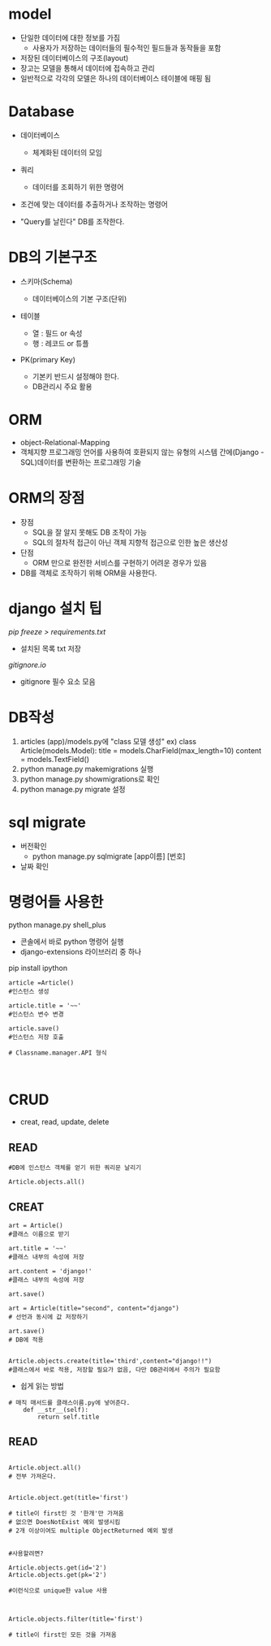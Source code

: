 # model

* 단일한 데이터에 대한 정보를 가짐
  * 사용자가 저장하는 데이터들의 필수적인 필드들과 동작들을 포함
* 저장된 데이터베이스의 구조(layout)
* 장고는 모델을 통해서 데이터에 접속하고 관리
* 일반적으로 각각의 모델은 하나의 데이터베이스 테이블에 매핑 됨

# Database

* 데이터베이스
  * 체계화된 데이터의 모임

* 쿼리
  * 데이터를 조회하기 위한 명령어

* 조건에 맞는 데이터를 추출하거나 조작하는 명령어
* "Query를 날린다" DB를 조작한다.

# DB의 기본구조

* 스키마(Schema)
  * 데이터베이스의 기본 구조(단위)

* 테이블
  * 열 : 필드 or 속성
  * 행 : 레코드 or 튜플


* PK(primary Key)
  * 기본키 반드시 설정해야 한다.
  * DB관리시 주요 활용


# ORM
* object-Relational-Mapping
* 객체지향 프로그래밍 언어를 사용하여 호환되지 않는 유형의 시스템 간에(Django - SQL)데이터를 변환하는 프로그래밍 기술

# ORM의 장점

* 장점
  * SQL을 잘 알지 못해도 DB 조작이 가능
  * SQL의 절차적 접근이 아닌 객체 지향적 접근으로 인한 높은 생산성
* 단점
  * ORM 만으로 완전한 서비스를 구현하기 어려운 경우가 있음
* DB를 객체로 조작하기 위해 ORM을 사용한다.



# django 설치 팁

*pip freeze > requirements.txt*
* 설치된 목록 txt 저장


*gitignore.io*
* gitignore 필수 요소 모음



# DB작성

1. articles (app)/models.py에  "class 모델 생성"
ex)
class Article(models.Model):
    title = models.CharField(max_length=10)
    content = models.TextField()
2. python manage.py makemigrations 실행
3. python manage.py showmigrations로 확인
4. python manage.py migrate 설정

# sql migrate
* 버전확인
  * python manage.py  sqlmigrate [app이름] [번호]
* 날짜 확인


# 명령어들 사용한
python manage.py shell_plus
* 콘솔에서 바로 python 명령어 실행
* django-extensions 라이브러리 중 하나

pip install ipython

```
article =Article()
#인스턴스 생성

article.title = '~~'
#인스턴스 변수 변경

article.save()
#인스턴스 저장 호출

# Classname.manager.API 형식



```


# CRUD

* creat, read, update, delete


## READ
```
#DB에 인스턴스 객체를 얻기 위한 쿼리문 날리기

Article.objects.all()

```

## CREAT


```
art = Article()
#클래스 이름으로 받기

art.title = '~~'
#클래스 내부의 속성에 저장

art.content = 'django!'
#클래스 내부의 속성에 저장

art.save()

```


```
art = Article(title="second", content="django")
# 선언과 동시에 값 저장하기

art.save()
# DB에 적용

```


```

Article.objects.create(title='third',content="django!!")
#클래스에서 바로 적용, 저장할 필요가 없음, 다만 DB관리에서 주의가 필요함

```

* 쉽게 읽는 방법

```
# 매직 매서드를 클래스이름.py에 넣어준다.
    def __str__(self):
        return self.title
```

## READ

```

Article.object.all()
# 전부 가져온다.

```


```

Article.object.get(title='first')

# title이 first인 것 '한개'만 가져옴
# 없으면 DoesNotExist 예외 발생시킴
# 2개 이상이여도 multiple ObjectReturned 예외 발생


#사용할려면?

Article.objects.get(id='2')
Article.objects.get(pk='2')

#이런식으로 unique한 value 사용


```


```

Article.objects.filter(title='first')

# title이 first인 모든 것을 가져옴

```














